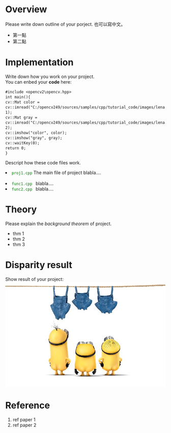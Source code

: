 # Overview
Please write down outline of your porject.
也可以寫中文。
* 第一點
* 第二點

# Implementation
Write down how you work on your project.<br/>
You can enbed your **code** here:<br/>
```
#include <opencv2\opencv.hpp>
int main(){
cv::Mat color = cv::imread("C:/opencv249/sources/samples/cpp/tutorial_code/images/lena.png", 1);
cv::Mat gray = cv::imread("C:/opencv249/sources/samples/cpp/tutorial_code/images/lena.png", 2);
cv::imshow("color", color);
cv::imshow("gray", gray);
cv::waitKey(0);
return 0;
}
```
Descript how these code files work.
<li><code><font color="green">proj1.cpp</font></code> The main file of project blabla....</li>	<br/>
<li><code><font color="green">func1.cpp</font> </code> blabla....<br/> 
<li><code><font color="green">func2.cpp</font> </code> blabla....<br/> 

# Theory
Please explain the *background theorem* of project.<br/>
* thm 1
* thm 2
* thm 3

# Disparity result
Show result of your project:<br/>
<img src="image/minions.jpg" >

# Reference
1.  ref paper 1<br/>
2.  ref paper 2<br/>
